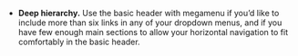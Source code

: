 - **Deep hierarchy.** Use the basic header with megamenu if you’d like to include more than six links in any of your dropdown menus, and if you have few enough main sections to allow your horizontal navigation to fit comfortably in the basic header.